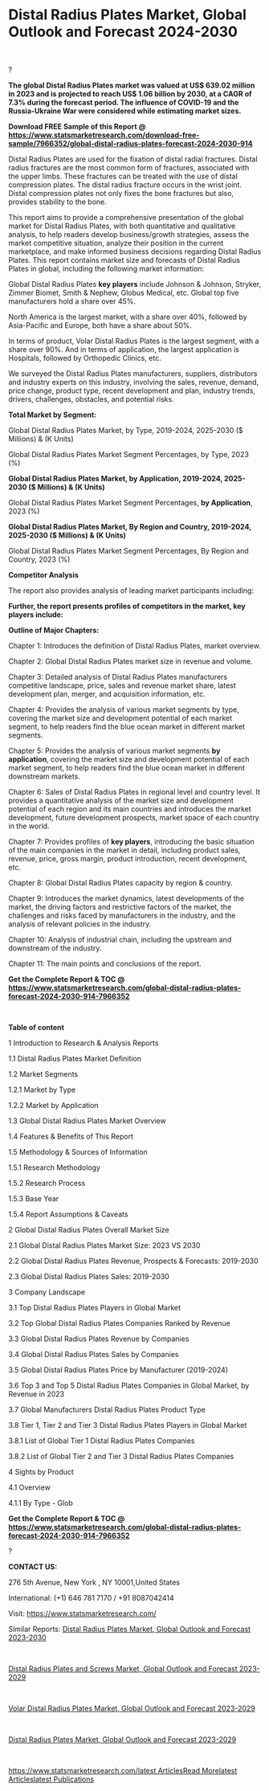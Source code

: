 <h1>Distal Radius Plates Market, Global Outlook and Forecast 2024-2030</h1><br/><p>? </p>
 
 
 
 <p><meta charset="utf-8"></p>
 
 
 
 <p dir="ltr"><b id="docs-internal-guid-f634d0fb-7fff-06b3-8359-64cf5e789303">The global Distal Radius Plates market was valued at US$ 639.02 million in 2023 and is projected to reach US$ 1.06 billion by 2030, at a <strong>CAGR</strong> of 7.3% during the forecast period. The influence of COVID-19 and the Russia-Ukraine War were considered while estimating market sizes.</b></p>
 
 
 
 <p><strong>Download FREE Sample of this Report @ <a href="https://www.statsmarketresearch.com/download-free-sample/7966352/global-distal-radius-plates-forecast-2024-2030-914">https://www.statsmarketresearch.com/download-free-sample/7966352/global-distal-radius-plates-forecast-2024-2030-914</a></strong></p>
 
 
 
 <p>Distal Radius Plates are used for the fixation of distal radial fractures. Distal radius fractures are the most common form of fractures, associated with the upper limbs. These fractures can be treated with the use of distal compression plates. The distal radius fracture occurs in the wrist joint. Distal compression plates not only fixes the bone fractures but also, provides stability to the bone.</p>
 
 
 
 <p>This report aims to provide a comprehensive presentation of the global market for Distal Radius Plates, with both quantitative and qualitative analysis, to help readers develop business/growth strategies, assess the market competitive situation, analyze their position in the current marketplace, and make informed business decisions regarding Distal Radius Plates. This report contains market size and forecasts of Distal Radius Plates in global, including the following market information:</p>
 
 
 
 <p>Global Distal Radius Plates <strong>key players</strong> include Johnson & Johnson, Stryker, Zimmer Biomet, Smith & Nephew, Globus Medical, etc. Global top five manufacturers hold a share over 45%.</p>
 
 
 
 <p>North America is the largest market, with a share over 40%, followed by Asia-Pacific and Europe, both have a share about 50%.</p>
 
 
 
 <p>In terms of product, Volar Distal Radius Plates is the largest segment, with a share over 90%. And in terms of application, the largest application is Hospitals, followed by Orthopedic Clinics, etc.</p>
 
 
 
 <p>We surveyed the Distal Radius Plates manufacturers, suppliers, distributors and industry experts on this industry, involving the sales, revenue, demand, price change, product type, recent development and plan, industry trends, drivers, challenges, obstacles, and potential risks.</p>
 
 
 
 <p><strong>Total Market by Segment:</strong></p>
 
 
 
 <p>Global Distal Radius Plates Market, by Type, 2019-2024, 2025-2030 ($ Millions) & (K Units)</p>
 
 
 
 <p>Global Distal Radius Plates Market Segment Percentages, by Type, 2023 (%)</p>
 
 
 
 <p><strong>Global Distal Radius Plates Market, <strong>by Application</strong>, 2019-2024, 2025-2030 ($ Millions) & (K Units)</strong></p>
 
 
 
 <p>Global Distal Radius Plates Market Segment Percentages, <strong>by Application</strong>, 2023 (%)</p>
 
 
 
 <p><strong>Global Distal Radius Plates Market, By Region and Country, 2019-2024, 2025-2030 ($ Millions) & (K Units)</strong></p>
 
 
 
 <p>Global Distal Radius Plates Market Segment Percentages, By Region and Country, 2023 (%)</p>
 
 
 
 <p><strong>Competitor Analysis</strong></p>
 
 
 
 <p>The report also provides analysis of leading market participants including:</p>
 
 
 
 <p><strong>Further, the report presents profiles of competitors in the market, <strong>key players</strong> include:</strong></p>
 
 
 
 <p><strong>Outline of Major Chapters:</strong></p>
 
 
 
 <p>Chapter 1: Introduces the definition of Distal Radius Plates, market overview.</p>
 
 
 
 <p>Chapter 2: Global Distal Radius Plates market size in revenue and volume.</p>
 
 
 
 <p>Chapter 3: Detailed analysis of Distal Radius Plates manufacturers competitive landscape, price, sales and revenue market share, latest development plan, merger, and acquisition information, etc.</p>
 
 
 
 <p>Chapter 4: Provides the analysis of various market segments by type, covering the market size and development potential of each market segment, to help readers find the blue ocean market in different market segments.</p>
 
 
 
 <p>Chapter 5: Provides the analysis of various market segments <strong>by application</strong>, covering the market size and development potential of each market segment, to help readers find the blue ocean market in different downstream markets.</p>
 
 
 
 <p>Chapter 6: Sales of Distal Radius Plates in regional level and country level. It provides a quantitative analysis of the market size and development potential of each region and its main countries and introduces the market development, future development prospects, market space of each country in the world.</p>
 
 
 
 <p>Chapter 7: Provides profiles of <strong>key players</strong>, introducing the basic situation of the main companies in the market in detail, including product sales, revenue, price, gross margin, product introduction, recent development, etc.</p>
 
 
 
 <p>Chapter 8: Global Distal Radius Plates capacity by region & country.</p>
 
 
 
 <p>Chapter 9: Introduces the market dynamics, latest developments of the market, the driving factors and restrictive factors of the market, the challenges and risks faced by manufacturers in the industry, and the analysis of relevant policies in the industry.</p>
 
 
 
 <p>Chapter 10: Analysis of industrial chain, including the upstream and downstream of the industry.</p>
 
 
 
 <p>Chapter 11: The main points and conclusions of the report.</p>
 
 
 
 <div><b>Get the Complete Report & TOC @ <a href="https://www.statsmarketresearch.com/global-distal-radius-plates-forecast-2024-2030-914-7966352">https://www.statsmarketresearch.com/global-distal-radius-plates-forecast-2024-2030-914-7966352</a></b></div>
 
 
 
 <p><br />
 
 <b>Table of content</b></p>
 
 
 
 <p>1 Introduction to Research & Analysis Reports<br />
 
 1.1 Distal Radius Plates Market Definition<br />
 
 1.2 Market Segments<br />
 
 1.2.1 Market by Type<br />
 
 1.2.2 Market by Application<br />
 
 1.3 Global Distal Radius Plates Market Overview<br />
 
 1.4 Features & Benefits of This Report<br />
 
 1.5 Methodology & Sources of Information<br />
 
 1.5.1 Research Methodology<br />
 
 1.5.2 Research Process<br />
 
 1.5.3 Base Year<br />
 
 1.5.4 Report Assumptions & Caveats<br />
 
 2 Global Distal Radius Plates Overall Market Size<br />
 
 2.1 Global Distal Radius Plates Market Size: 2023 VS 2030<br />
 
 2.2 Global Distal Radius Plates Revenue, Prospects & Forecasts: 2019-2030<br />
 
 2.3 Global Distal Radius Plates Sales: 2019-2030<br />
 
 3 Company Landscape<br />
 
 3.1 Top Distal Radius Plates Players in Global Market<br />
 
 3.2 Top Global Distal Radius Plates Companies Ranked by Revenue<br />
 
 3.3 Global Distal Radius Plates Revenue by Companies<br />
 
 3.4 Global Distal Radius Plates Sales by Companies<br />
 
 3.5 Global Distal Radius Plates Price by Manufacturer (2019-2024)<br />
 
 3.6 Top 3 and Top 5 Distal Radius Plates Companies in Global Market, by Revenue in 2023<br />
 
 3.7 Global Manufacturers Distal Radius Plates Product Type<br />
 
 3.8 Tier 1, Tier 2 and Tier 3 Distal Radius Plates Players in Global Market<br />
 
 3.8.1 List of Global Tier 1 Distal Radius Plates Companies<br />
 
 3.8.2 List of Global Tier 2 and Tier 3 Distal Radius Plates Companies<br />
 
 4 Sights by Product<br />
 
 4.1 Overview<br />
 
 4.1.1 By Type - Glob</p>
 
 
 
 <div><b>Get the Complete Report & TOC @ <a href="https://www.statsmarketresearch.com/global-distal-radius-plates-forecast-2024-2030-914-7966352">https://www.statsmarketresearch.com/global-distal-radius-plates-forecast-2024-2030-914-7966352</a></b></div>
 
 
 
 <p>? </p>
 
 
 
 <p><b>CONTACT US:</b><br />
 
 276 5th Avenue, New York , NY 10001,United States<br />
 
 International: (+1) 646 781 7170 / +91 8087042414<br />
 
 Visit: <a href="https://www.statsmarketresearch.com/">https://www.statsmarketresearch.com/</a><br />
 
 Similar Reports: <a href="https://www.statsmarketresearch.com/global-distal-radius-plates-forecast-2024-2030-914-7966352">Distal Radius Plates Market, Global Outlook and Forecast 2023-2030</a><br />
 
 <br />
 
 <a href="https://www.statsmarketresearch.com/global-distal-radius-plates-forecast-2024-2030-914-7966352">Distal Radius Plates and Screws Market, Global Outlook and Forecast 2023-2029</a><br />
 
 <br />
 
 <a href="https://www.statsmarketresearch.com/global-distal-radius-plates-forecast-2024-2030-914-7966352">Volar Distal Radius Plates Market, Global Outlook and Forecast 2023-2029</a><br />
 
 <br />
 
 <a href="https://www.statsmarketresearch.com/global-distal-radius-plates-forecast-2024-2030-914-7966352">Distal Radius Plates Market, Global Outlook and Forecast 2023-2029</a><br />
 
 <br />
 
 <a href="https://gyeongbokgung.com">https://www.statsmarketresearch.com/</a><a href="https://hallyeomaritime.com">latest Articles</a><a href="https://jingwansa.com">Read More</a><a href="https://nguoiviet.jp/">latest Articles</a><a href="https://www.intelmarketresearch.com/">latest Publications</a></p>